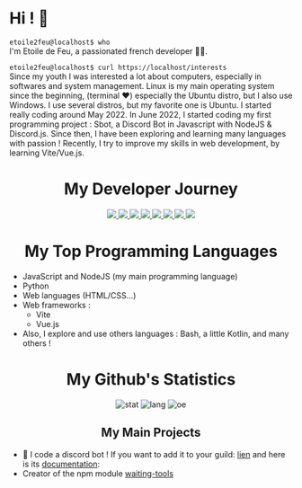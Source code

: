 # Hi ! 👋

```etoile2feu@localhost$ who```<br/>
I'm Etoile de Feu, a passionated french developer 👨‍💻.

```etoile2feu@localhost$ curl https://localhost/interests```<br/>
Since my youth I was interested a lot about computers, especially in softwares and system management.
Linux is my main operating system since the beginning, (terminal ❤️) especially the Ubuntu distro, but I also use Windows. I use several distros, but my favorite one is Ubuntu.
I started really coding around May 2022. In June 2022, I started coding my first programming project : Sbot, a Discord Bot in Javascript with NodeJS & Discord.js.
Since then, I have been exploring and learning many languages with passion !
Recently, I try to improve my skills in web development, by learning Vite/Vue.js.

<h1 align="center"> My Developer Journey </h1>
<p align="center">
  <a href="https://skillicons.dev">
    <img src="https://skillicons.dev/icons?i=androidstudio,bash,cloudflare,css" />
    <img src="https://skillicons.dev/icons?i=cpp,debian,docker,discord,bots,discordjs" />
    <img src="https://skillicons.dev/icons?i=emacs,flutter,express,git,github,gmail" />
    <img src="https://skillicons.dev/icons?i=gradle,heroku,html,js,kali,kotlin" />
    <img src="https://skillicons.dev/icons?i=linux,md,mongodb,mysql,nginx,nodejs" />
    <img src="https://skillicons.dev/icons?i=mysql,npm,postman,py,qt,raspberrypi" />
    <img src="https://skillicons.dev/icons?i=redis,replit,sqlite,threejs,ts,ubuntu" />
    <img src="https://skillicons.dev/icons?i=vim,vite,vscode,vue,windows,workers" />
  </a>
</p>


<h1 align="center">My Top Programming Languages</h1>

+ JavaScript and NodeJS (my main programming language)
+ Python
+ Web languages (HTML/CSS...)
+ Web frameworks :
  - Vite
  - Vue.js
+ Also, I explore and use others languages : Bash, a little Kotlin, and many others !

<h1 align="center">My Github's Statistics</h1>

<div align="center">

<img src="https://github-readme-stats.vercel.app/api?username=etoile2feu&show_icons=true&theme=tokyonight" alt="stat">

<img src="https://github-readme-stats.vercel.app/api/top-langs/?username=etoile2feu" alt="lang">

<img src="https://komarev.com/ghpvc/?username=etoile2feu&color=blue" alt="oe">
  
</div>

<h2 align="center"> My Main Projects </h2>

+ :robot: I code a discord bot ! If you want to add it to your guild: [lien](https://top.gg/bot/988866995393024040) and here is its [documentation](https://sbot-1.gitbook.io/ ): 
+ Creator of the npm module [waiting-tools](https://github.com/etoile2feu/waiting-tools)
